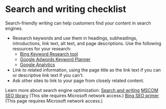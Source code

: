 # Search and writing checklist

Search-friendly writing can help customers find your content in search engines.

  - Research
    keywords and use them in headings, subheadings, introductions, link
    text, alt text, and page descriptions. Use the following resources for
    your research:
    <!-- end list -->
      - [Bing Keyword Research tool](http://www.bing.com/toolbox/keywords/)
      - [Google Adwords Keyword Planner](https://adwords.google.co.uk/KeywordPlanner?sourcedoc=%7b0C43A47E-BC20-44B3-A1E7-4FDC06EAF830%7d&file=Video%20Production%20Guide.docx&action=default)
      - [Google Analytics](https://analytics.google.com/analytics/web/)
    <!-- end list -->
  - Link to related information, using the page title as the link text if you can or descriptive link text if you can't.
  - Ask other sites to link to your page from closely related content.

Learn more about search engine optimization:
[Search and writing](/style-guide/search-writing)
[MSCOM SEO library](https://microsoft.sharepoint.com/sites/mscom/seo/Pages/default.aspx) (This site requires Microsoft network access.)
[Bing SEO primer](https://microsoft.sharepoint.com/teams/BingAPIs/SitePages/Bing%20SEO%20Primer.aspx) (This page requires Microsoft network access.)
